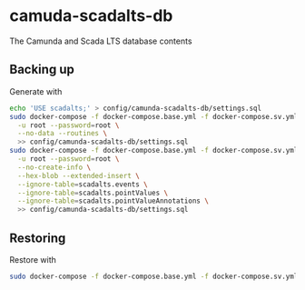 # camuda-scadalts-db

The Camunda and Scada LTS database contents

## Backing up

Generate with

```sh
echo 'USE scadalts;' > config/camunda-scadalts-db/settings.sql
sudo docker-compose -f docker-compose.base.yml -f docker-compose.sv.yml exec scada_db mysqldump scadalts \
  -u root --password=root \
  --no-data --routines \
  >> config/camunda-scadalts-db/settings.sql
sudo docker-compose -f docker-compose.base.yml -f docker-compose.sv.yml exec scada_db mysqldump scadalts \
  -u root --password=root \
  --no-create-info \
  --hex-blob --extended-insert \
  --ignore-table=scadalts.events \
  --ignore-table=scadalts.pointValues \
  --ignore-table=scadalts.pointValueAnnotations \
  >> config/camunda-scadalts-db/settings.sql
```

## Restoring

Restore with

```sh
sudo docker-compose -f docker-compose.base.yml -f docker-compose.sv.yml exec -T scada_db mysql -u root --password=root scadalts < config/camunda-scadalts-db/settings.sql
```
